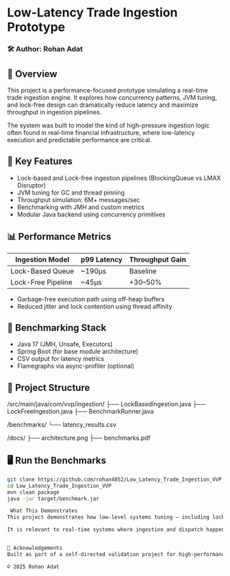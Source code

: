 # Low-Latency Trade Ingestion Prototype

### 🛠️ Author: Rohan Adat  

## 📌 Overview

This project is a performance-focused prototype simulating a real-time trade ingestion engine. It explores how concurrency patterns, JVM tuning, and lock-free design can dramatically reduce latency and maximize throughput in ingestion pipelines.

The system was built to model the kind of high-pressure ingestion logic often found in real-time financial infrastructure, where low-latency execution and predictable performance are critical.


## 🚀 Key Features

- Lock-based and Lock-free ingestion pipelines (BlockingQueue vs LMAX Disruptor)  
- JVM tuning for GC and thread pinning  
- Throughput simulation: 6M+ messages/sec  
- Benchmarking with JMH and custom metrics  
- Modular Java backend using concurrency primitives  


## 📊 Performance Metrics

| Ingestion Model     | p99 Latency | Throughput Gain |
|---------------------|-------------|------------------|
| Lock-Based Queue    | ~190μs      | Baseline         |
| Lock-Free Pipeline  | ~45μs       | +30–50%          |

- Garbage-free execution path using off-heap buffers  
- Reduced jitter and lock contention using thread affinity  


## 🧪 Benchmarking Stack

- Java 17 (JMH, Unsafe, Executors)  
- Spring Boot (for base module architecture)  
- CSV output for latency metrics  
- Flamegraphs via async-profiler (optional)


## 🧱 Project Structure

/src/main/java/com/vvp/ingestion/
├── LockBasedIngestion.java
├── LockFreeIngestion.java
├── BenchmarkRunner.java

/benchmarks/
└── latency_results.csv

/docs/
├── architecture.png
├── benchmarks.pdf


## 🖥️ Run the Benchmarks

```bash
git clone https://github.com/rohan4852/Low_Latency_Trade_Ingestion_VVP.git
cd Low_Latency_Trade_Ingestion_VVP
mvn clean package
java -jar target/benchmark.jar

 What This Demonstrates
This project demonstrates how low-level systems tuning — including lock-free queues, GC-awareness, thread pinning, and flamegraph analysis — can lead to massive latency reduction in high-frequency ingestion pipelines.

It is relevant to real-time systems where ingestion and dispatch happen under load, including financial applications, stream processors, and time-critical distributed platforms.


🙌 Acknowledgements
Built as part of a self-directed validation project for high-performance backend engineering roles. All feedback welcome.

© 2025 Rohan Adat
